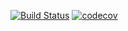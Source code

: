 [![Build Status](https://travis-ci.org/City-of-Helsinki/sports-maintenance-dashboard.svg)](https://travis-ci.org/City-of-Helsinki/sports-maintenance-dashboard)
[![codecov](https://codecov.io/gh/City-of-Helsinki/sports-maintenance-dashboard/branch/master/graph/badge.svg)](https://codecov.io/gh/City-of-Helsinki/sports-maintenance-dashboard)
